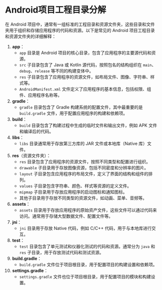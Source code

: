 # Android项目工程目录分解

在 Android 项目中，通常有一组标准的工程目录和资源文件夹，这些目录和文件夹用于组织和存储应用程序的代码和资源。以下是常见的 Android 项目工程目录和资源文件夹的详细解释：

1. **app**：
   - `app` 目录是 Android 项目的核心目录，包含了应用程序的主要源代码和资源。
   - `src` 子目录包含了 Java 或 Kotlin 源代码，按照包名的结构组织在 `main`、`debug`、`release` 等不同的构建变体中。
   - `res` 子目录包含了应用程序的资源文件，如布局文件、图像、字符串、样式等。
   - `AndroidManifest.xml` 文件定义了应用程序的基本信息，包括权限、组件、应用程序名称等。
2. **gradle**：
   - `gradle` 目录包含了 Gradle 构建系统的配置文件，其中最重要的是 `build.gradle` 文件，用于配置应用程序的构建和依赖项。
3. **build**：
   - `build` 目录包含了构建过程中生成的临时文件和输出文件，例如 APK 文件和编译后的代码。
4. **libs**：
   - `libs` 目录通常用于存放第三方库的 JAR 文件或本地库（Native 库）文件。
5. **res**（资源文件夹）：
   - `res` 目录包含了应用程序的资源文件，按照不同类型和配置进行组织。
   - `drawable` 子目录用于存放图像资源，包括不同密度和分辨率的图片。
   - `layout` 子目录包含应用程序的布局文件，定义了界面的结构和组件的排列。
   - `values` 子目录包含字符串、颜色、样式等资源的定义文件。
   - `mipmap` 子目录用于存放应用程序的启动图标和通知图标。
   - 其他子目录用于存放不同类型的资源文件，如动画、菜单、音频等。
6. **assets**：
   - `assets` 目录用于存放应用程序的原始资产文件，这些文件可以通过代码来访问。通常用于存储大型数据文件、配置文件等。
7. **jni**：
   - `jni` 目录用于存放 Native 代码，例如 C/C++ 代码，用于与本地库进行交互。
8. **test**：
   - `test` 目录包含了单元测试和仪器化测试的代码和资源。通常分为 `java` 和 `res` 子目录，用于存放测试代码和测试资源。
9. **build.gradle**：
   - `build.gradle` 文件位于项目根目录，用于配置项目的构建设置和依赖项。
10. **settings.gradle**：
    - `settings.gradle` 文件也位于项目根目录，用于配置项目的模块和构建设置。